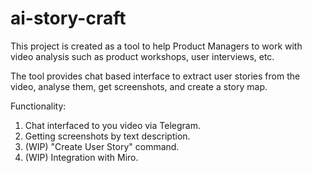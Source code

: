 # ai-story-craft

This project is created as a tool to help Product Managers to work with 
video analysis such as product workshops, user interviews, etc.

The tool provides chat based interface to extract user stories from the video, 
analyse them, get screenshots, and create a story map.

Functionality: 
1. Chat interfaced to you video via Telegram. 
2. Getting screenshots by text description. 
3. (WIP) "Create User Story" command.  
4. (WIP) Integration with Miro. 